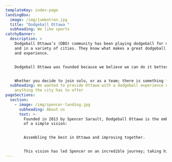 ```yaml
---
templateKey: index-page
landingBox:
  image: /img/jumbotron.jpg
  title: "Dodgeball Ottawa "
  subheading: We like sports
catchyBanner:
  description: >
    Dodgeball Ottawa’s (DBO) community has been playing dodgeball for many years
    and in a variety of cities. They know what makes a great dodgeball community
    and experience. 


    Dodgeball Ottawa was founded because we believe we can do it better. We take pride in delivering high caliber play; elite athlete development; a friendly and informative community; and a wide range of leagues and events.


    Whether you decide to join solo, or as a team; there is something for you in Dodgeball Ottawa.
  subheading: We wanted to provide Ottawa with a dodgeball experience unlike
    anything the city has to offer
pageSections:
  section:
    - image: /img/spencer-landing.jpg
      subheading: About us
      text: >-
        Founded in 2013 by Spencer Sarault, Dodgeball Ottawa is the embodiment
        of a simple vision: 


        Assembling the best in Ottawa and improving together.


        This vision has led Spencer on an incredible journey; taking him, and other DBO members, across the globe in pursuit of playing dodgeball at the highest caliber.
---
```

